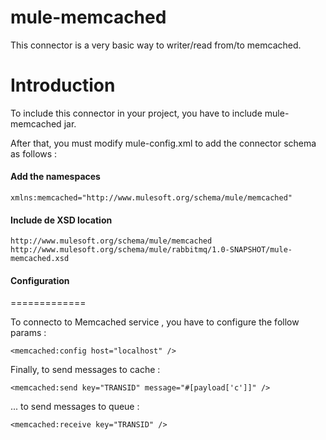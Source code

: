 mule-memcached
=============

This connector is a very basic way to writer/read from/to memcached.

Introduction
============

To include this connector in your project, you have to include mule-memcached jar.

After that, you must modify mule-config.xml to add the connector schema as follows :

#### Add the namespaces
	xmlns:memcached="http://www.mulesoft.org/schema/mule/memcached"

#### Include de XSD location
	http://www.mulesoft.org/schema/mule/memcached http://www.mulesoft.org/schema/mule/rabbitmq/1.0-SNAPSHOT/mule-memcached.xsd

#### Configuration
=============

To connecto to Memcached service , you have to configure the follow params :

	<memcached:config host="localhost" />

Finally, to send messages to cache :

	<memcached:send key="TRANSID" message="#[payload['c']]" />

... to send messages to queue :

	<memcached:receive key="TRANSID" />
